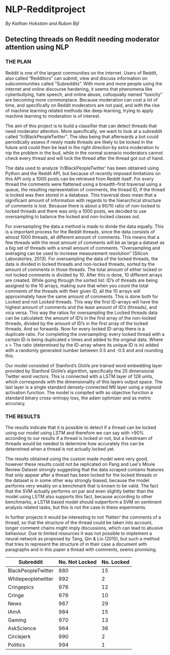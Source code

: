# NLP-Redditproject
_By Kailhan Hokstam and Ruben Bijl_
## Detecting threads on Reddit needing moderator attention using NLP

### THE PLAN
Reddit is one of the largest communities on the internet. Users of Reddit, also called “Redditors” can submit, view and discuss information on subcommunities called “Subreddits”. With more and more people using the internet and online discourse hardening, it seems that phenomena like cyberbullying, hate speech, and online abuse, colloquially named “toxicity” are becoming more commonplace. Because moderation can cost a lot of time, and specifically on Reddit moderators are not paid, and with the rise of machine learning related methods like deep learning, trying to apply machine learning to moderation is of interest.

The aim of this project is to build a classifier that can detect threads that need moderator attention. More specifically, we want to look at a subreddit called “/r/BlackPeopleTwitter”. The idea being that afterwards a bot could periodically assess if newly made threads are likely to be locked in the future and could then be lead in the right direction by extra moderation to nip the problem in the bud, while in the normal scenario moderators cannot check every thread and will lock the thread after the thread got out of hand.

The data used to analyze ‘/r/BlackPeopleTwitter’ has been obtained using Python and the Reddit API, but because of recently imposed limitations on this API only a 1000 posts can be retrieved from Reddit itself. For every thread the comments were flattened using a breadth-first traversal using a queue, the resulting representation of comments, the thread ID, if the thread is locked was then stored in a database. This traversal does mean that a significant amount of information with regards to the hierarchical structure of comments is lost. Because there is about a 90/10 ratio of non-locked to locked threads and there was only a 1000 posts, we decided to use oversampling to balance the locked and non-locked classes out.

For oversampling the data a method is made to divide the data equally. This is a important process for the Reddit threads, since the data consists of almost 1000 threads, all different amount of comments. This means that a few threads with the most amount of comments will be as large a dataset as a big set of threads with a small amount of comments. “Oversampling and averaging can be used to increase measurement resolution” (Silicon Laboratories, 2013). For oversampling the data of the locked threads, the data is divided in locked threads and non-locked threads, sorted by the amount of comments in those threads. The total amount of either locked or not locked comments is divided by 10. After this is done, 10 different arrays are created. While going through the sorted list: ID’s of threads are being assigned to the 10 arrays, making sure that when you count the total comments of the threads with their given ID, all the 10 arrays will approximately have the same amount of comments. This is done both for Locked and not Locked threads. This way the first ID-arrays will have the highest amount of comments and the least amount of ID’s (threads), and vica versa. This way the ratios for oversampling the Locked threads data can be calculated: the amount of ID’s in the first array of the non-locked threads, divided by the amount of ID’s in the first array of the locked threads. And so forwards. Now for every locked ID-array there is a duplicate ratio. For completing the oversampling: every locked thread with a certain ID is being duplicated x times and added to the original data. Where x = The ratio (determined by the ID-array where its unique ID is in) added with a randomly generated number between 0.5 and -0.5 and and rounding this.

Our model consisted of Stanford’s GloVe pre trained word embedding layer provided by Stanford GloVe’s algorithm, specifically the 25 dimensional Twitter word vectors. This is connected with a LSTM layer of 128 units, which corresponds with the dimensionality of this layers output space. The last layer is a single standard densely-connected NN layer using a sigmoid activation function. The model is compiled with as objective function  a standard binary cross-entropy loss, the adam optimizer and as metric accuracy.

### THE RESULTS
The results indicate that it is possible to detect if a thread can be locked using our model using LSTM and therefore we can say with >90% according to our results if a thread is locked or not, but a livestream of threads would be needed to determine how accurately this can be determined when a thread is not actually locked yet.

The results obtained using the custom made model were very good, however these results could not be replicated on Pang and Lee's Movie Review Dataset strongly suggesting that the data scraped contains features that only appear after a thread has been locked for the locked threads or the dataset is in some other way strongly biased, because the model performs very weakly on a benchmark that is known to be valid. The fact that the SVM actually performs on par and even slightly better than the model using LSTM also supports this fact, because according to other benchmarks, a LSTM based model should outperform a SVM on sentiment analysis related tasks, but this is not the case in these experiments.

In further projects it would be interesting to not ‘flatten’ the comments of a thread, so that the structure of the thread could be taken into account, longer comment chains might imply discussions, which can lead to abusive behaviour. Due to limited resources it was not possible to implement a neural network as proposed by Tang, Qin & Lio (2015), but such a method that tries to represent the structure of in their case a document with paragraphs and in this paper a thread with comments, seems promising.

| Subreddit | No. Not Locked | No. Locked |
| --- | --- | --- |
| BlackPeopleTwitter | 880 | 15 |
| Whitepeopletwitter | 992 | 2 |
| Cringepics | 976 | 12 |
| Cringe | 976 | 10 |
| News | 967 | 29 |
| IAmA | 984 | 15 |
| Gaming | 970 | 13 |
| AskScience | 964 | 36 |
| Circlejerk | 990 | 2 |
| Politics | 994 | 1 |
